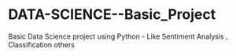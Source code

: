# DATA-SCIENCE--Basic_Project
Basic Data Science project using Python - Like Sentiment Analysis , Classification others 
